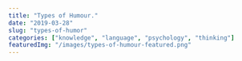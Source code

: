 ```yaml
---
title: "Types of Humour."
date: "2019-03-28"
slug: "types-of-humor"
categories: ["knowledge", "language", "psychology", "thinking"]
featuredImg: "/images/types-of-humour-featured.png"
---
```


